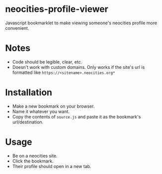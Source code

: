 # neocities-profile-viewer
Javascript bookmarklet to make viewing someone's neocities profile more convenient.

# Notes
- Code should be legible, clear, etc.
- Doesn't work with custom domains. Only works if the site's url is formatted like `https://<sitename>.neocities.org*`

# Installation
- Make a new bookmark on your browser.
- Name it whatever you want.
- Copy the contents of `source.js` and paste it as the bookmark's url/destination.

# Usage
- Be on a neocities site.
- Click the bookmark.
- Their profile should open in a new tab.
